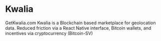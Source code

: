 # Kwalia
GetKwalia.com
Kwalia is a Blockchain based marketplace for geolocation data. Reduced friction via a React Native interface, Bitcoin wallets, and incentives via cryptocurrency (Bitcoin-SV)
